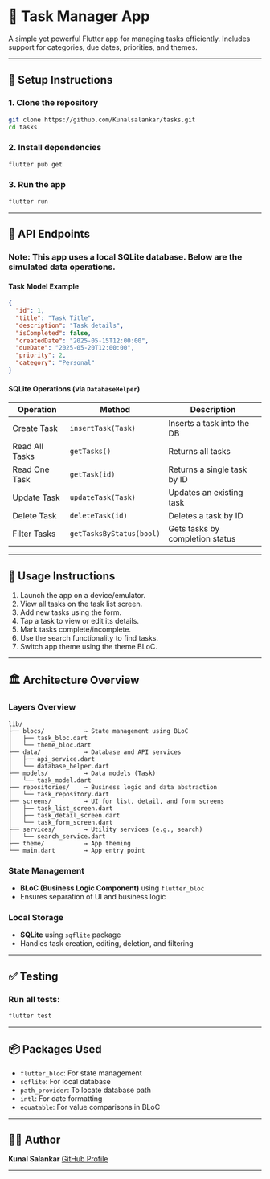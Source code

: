 

# 📝 Task Manager App

A simple yet powerful Flutter app for managing tasks efficiently. Includes support for categories, due dates, priorities, and themes.

---

## 🚀 Setup Instructions

### 1. Clone the repository

```bash
git clone https://github.com/Kunalsalankar/tasks.git
cd tasks
```

### 2. Install dependencies

```bash
flutter pub get
```

### 3. Run the app

```bash
flutter run
```

---

## 🔌 API Endpoints

### Note: This app uses a local SQLite database. Below are the simulated data operations.

#### Task Model Example

```json
{
  "id": 1,
  "title": "Task Title",
  "description": "Task details",
  "isCompleted": false,
  "createdDate": "2025-05-15T12:00:00",
  "dueDate": "2025-05-20T12:00:00",
  "priority": 2,
  "category": "Personal"
}
```

#### SQLite Operations (via `DatabaseHelper`)

| Operation      | Method                   | Description                     |
| -------------- | ------------------------ | ------------------------------- |
| Create Task    | `insertTask(Task)`       | Inserts a task into the DB      |
| Read All Tasks | `getTasks()`             | Returns all tasks               |
| Read One Task  | `getTask(id)`            | Returns a single task by ID     |
| Update Task    | `updateTask(Task)`       | Updates an existing task        |
| Delete Task    | `deleteTask(id)`         | Deletes a task by ID            |
| Filter Tasks   | `getTasksByStatus(bool)` | Gets tasks by completion status |

---

## 📱 Usage Instructions

1. Launch the app on a device/emulator.
2. View all tasks on the task list screen.
3. Add new tasks using the form.
4. Tap a task to view or edit its details.
5. Mark tasks complete/incomplete.
6. Use the search functionality to find tasks.
7. Switch app theme using the theme BLoC.

---

## 🏛 Architecture Overview

### Layers Overview

```
lib/
├── blocs/           → State management using BLoC
│   ├── task_bloc.dart
│   └── theme_bloc.dart
├── data/            → Database and API services
│   ├── api_service.dart
│   └── database_helper.dart
├── models/          → Data models (Task)
│   └── task_model.dart
├── repositories/    → Business logic and data abstraction
│   └── task_repository.dart
├── screens/         → UI for list, detail, and form screens
│   ├── task_list_screen.dart
│   ├── task_detail_screen.dart
│   └── task_form_screen.dart
├── services/        → Utility services (e.g., search)
│   └── search_service.dart
├── theme/           → App theming
└── main.dart        → App entry point
```

### State Management

* **BLoC (Business Logic Component)** using `flutter_bloc`
* Ensures separation of UI and business logic

### Local Storage

* **SQLite** using `sqflite` package
* Handles task creation, editing, deletion, and filtering

---

## ✅ Testing

### Run all tests:

```bash
flutter test
```


---

## 📦 Packages Used

* `flutter_bloc`: For state management
* `sqflite`: For local database
* `path_provider`: To locate database path
* `intl`: For date formatting
* `equatable`: For value comparisons in BLoC

---

## 👨‍💻 Author

**Kunal Salankar**
[GitHub Profile](https://github.com/Kunalsalankar)

---







